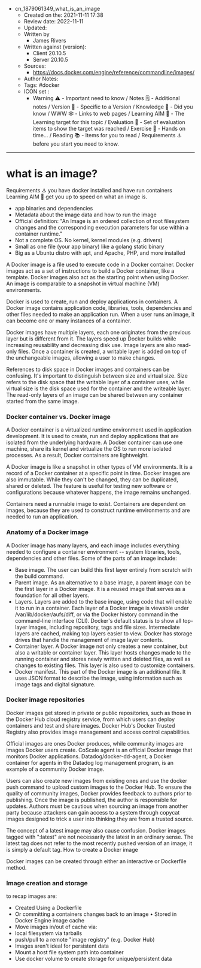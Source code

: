 - cn_1879061349_what_is_an_image
	- Created on the: 2021-11-11 17:38
	- Review date: 2022-11-11
	- Updated:
	- Written by 
		- James Rivers
	- Written against (version):
		- Client 20.10.5
		- Server 20.10.5
	- Sources: 
		- https://docs.docker.com/engine/reference/commandline/images/
	- Author Notes: 
	- Tags: #docker 
	- ICON set : 
		- Warning ⚠️ - Important need to know / Notes 🗒 - Additional notes / Version 🌱 - Specific to a Version / Knowledge 🧠 - Did you know / WWW 🕸 - Links to web pages / Learning AIM 🎯 - The Learning target for this topic / Evaluation 🧪 - Set of evaluation items to show the target was reached / Exercise 🤸 - Hands on time... /  Reading 📚  - Items for you to read / Requirements ⚓ before you start you need to know.
---
# what is an image?
Requirements ⚓ you have docker installed and have run containers
Learning AIM 🎯 get you up to speed on what an image is.

- app binaries and dependencies
- Metadata about the image data and how to run the image
- Official definition: "An Image is an ordered collection of root filesystem changes and the corresponding execution parameters for use within a container runtime."
- Not a complete OS. No kernel, kernel modules (e.g. drivers)
- Small as one file (your app binary) like a golang static binary
- Big as a Ubuntu distro with apt, and Apache, PHP, and more installed

A Docker image is a file used to execute code in a Docker container. Docker images act as a set of instructions to build a Docker container, like a template. Docker images also act as the starting point when using Docker. An image is comparable to a snapshot in virtual machine (VM) environments.

Docker is used to create, run and deploy applications in containers. A Docker image contains application code, libraries, tools, dependencies and other files needed to make an application run. When a user runs an image, it can become one or many instances of a container.

Docker images have multiple layers, each one originates from the previous layer but is different from it. The layers speed up Docker builds while increasing reusability and decreasing disk use. Image layers are also read-only files. Once a container is created, a writable layer is added on top of the unchangeable images, allowing a user to make changes.

References to disk space in Docker images and containers can be confusing. It's important to distinguish between size and virtual size. Size refers to the disk space that the writable layer of a container uses, while virtual size is the disk space used for the container and the writeable layer. The read-only layers of an image can be shared between any container started from the same image.

### Docker container vs. Docker image

A Docker container is a virtualized runtime environment used in application development. It is used to create, run and deploy applications that are isolated from the underlying hardware. A Docker container can use one machine, share its kernel and virtualize the OS to run more isolated processes. As a result, Docker containers are lightweight.

A Docker image is like a snapshot in other types of VM environments. It is a record of a Docker container at a specific point in time. Docker images are also immutable. While they can't be changed, they can be duplicated, shared or deleted. The feature is useful for testing new software or configurations because whatever happens, the image remains unchanged.

Containers need a runnable image to exist. Containers are dependent on images, because they are used to construct runtime environments and are needed to run an application.

### Anatomy of a Docker image

A Docker image has many layers, and each image includes everything needed to configure a container environment -- system libraries, tools, dependencies and other files. Some of the parts of an image include:

- Base image. The user can build this first layer entirely from scratch with the build command.
- Parent image. As an alternative to a base image, a parent image can be the first layer in a Docker image. It is a reused image that serves as a foundation for all other layers.
- Layers. Layers are added to the base image, using code that will enable it to run in a container. Each layer of a Docker image is viewable under /var/lib/docker/aufs/diff, or via the Docker history command in the command-line interface (CLI). Docker's default status is to show all top-layer images, including repository, tags and file sizes. Intermediate layers are cached, making top layers easier to view. Docker has storage drives that handle the management of image layer contents.
- Container layer. A Docker image not only creates a new container, but also a writable or container layer. This layer hosts changes made to the running container and stores newly written and deleted files, as well as changes to existing files. This layer is also used to customize containers.
- Docker manifest. This part of the Docker image is an additional file. It uses JSON format to describe the image, using information such as image tags and digital signature.

### Docker image repositories

Docker images get stored in private or public repositories, such as those in the Docker Hub cloud registry service, from which users can deploy containers and test and share images. Docker Hub's Docker Trusted Registry also provides image management and access control capabilities.

Official images are ones Docker produces, while community images are images Docker users create. CoScale agent is an official Docker image that monitors Docker applications. Datadog/docker-dd-agent, a Docker container for agents in the Datadog log management program, is an example of a community Docker image.

Users can also create new images from existing ones and use the docker push command to upload custom images to the Docker Hub. To ensure the quality of community images, Docker provides feedback to authors prior to publishing. Once the image is published, the author is responsible for updates. Authors must be cautious when sourcing an image from another party because attackers can gain access to a system through copycat images designed to trick a user into thinking they are from a trusted source.

The concept of a latest image may also cause confusion. Docker images tagged with ":latest" are not necessarily the latest in an ordinary sense. The latest tag does not refer to the most recently pushed version of an image; it is simply a default tag.
How to create a Docker image

Docker images can be created through either an interactive or Dockerfile method.

### Image creation and storage 
to recap images are:
- Created Using a Dockerfile
-  Or committing a containers changes back to an image • Stored in Docker Engine image cache
-  Move images in/out of cache via:
- local filesystem via tarballs
- push/pull to a remote "image registry" (e.g. Docker Hub)
- Images aren't ideal for persistent data
- Mount a host file system path into container
- Use docker volume to create storage for unique/persistent data


